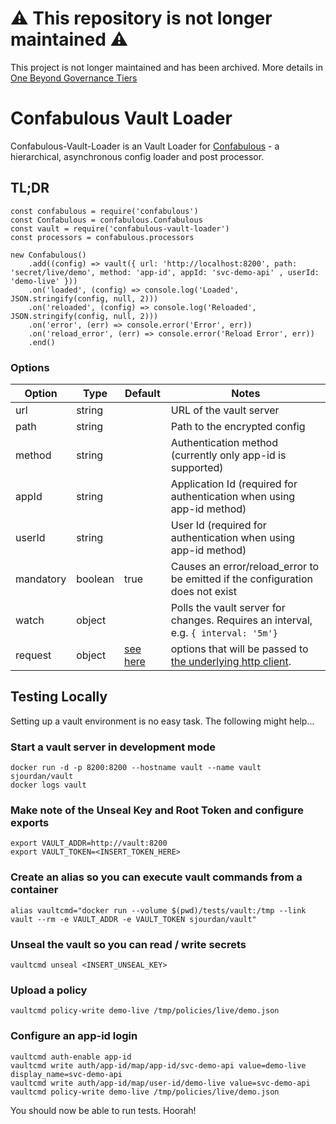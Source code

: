 # ⚠️ This repository is not longer maintained ⚠️

This project is not longer maintained and has been archived. More details in [One Beyond Governance Tiers](https://onebeyond-maintainers.netlify.app/governance/tiers)

# Confabulous Vault Loader
Confabulous-Vault-Loader is an Vault Loader for [Confabulous](https://github.com/guidesmiths/confabulous) - a hierarchical, asynchronous config loader and post processor.

## TL;DR
```
const confabulous = require('confabulous')
const Confabulous = confabulous.Confabulous
const vault = require('confabulous-vault-loader')
const processors = confabulous.processors

new Confabulous()
    .add((config) => vault({ url: 'http://localhost:8200', path: 'secret/live/demo', method: 'app-id', appId: 'svc-demo-api' , userId: 'demo-live' }))
    .on('loaded', (config) => console.log('Loaded', JSON.stringify(config, null, 2)))
    .on('reloaded', (config) => console.log('Reloaded', JSON.stringify(config, null, 2)))
    .on('error', (err) => console.error('Error', err))
    .on('reload_error', (err) => console.error('Reload Error', err))
    .end()
```

### Options
|  Option   |  Type   |  Default  |  Notes  |
|-----------|---------|-----------|---------|
| url       | string  |           | URL of the vault server |
| path      | string  |           | Path to the encrypted config |
| method    | string  |           | Authentication method (currently only app-id is supported) |
| appId     | string  |           | Application Id (required for authentication when using app-id method) |
| userId    | string  |           | User Id (required for authentication when using app-id method) |
| mandatory | boolean | true      | Causes an error/reload_error to be emitted if the configuration does not exist |
| watch     | object  |           | Polls the vault server for changes. Requires an interval, e.g. ```{ interval: '5m'}``` |
| request   | object  | [see here](https://github.com/guidesmiths/confabulous/blob/master/lib/loaders/http.js#L14) | options that will be passed to [the underlying http client](https://github.com/request/request).

## Testing Locally
Setting up a vault environment is no easy task. The following might help...

### Start a vault server in development mode
```
docker run -d -p 8200:8200 --hostname vault --name vault sjourdan/vault
docker logs vault
```
### Make note of the Unseal Key and Root Token and configure exports
```
export VAULT_ADDR=http://vault:8200
export VAULT_TOKEN=<INSERT_TOKEN_HERE>
```
### Create an alias so you can execute vault commands from a container
```
alias vaultcmd="docker run --volume $(pwd)/tests/vault:/tmp --link vault --rm -e VAULT_ADDR -e VAULT_TOKEN sjourdan/vault"
```
### Unseal the vault so you can read / write secrets
```
vaultcmd unseal <INSERT_UNSEAL_KEY>
```
### Upload a policy
```
vaultcmd policy-write demo-live /tmp/policies/live/demo.json
```
### Configure an app-id login
```
vaultcmd auth-enable app-id
vaultcmd write auth/app-id/map/app-id/svc-demo-api value=demo-live display_name=svc-demo-api
vaultcmd write auth/app-id/map/user-id/demo-live value=svc-demo-api
vaultcmd policy-write demo-live /tmp/policies/live/demo.json
```

You should now be able to run tests. Hoorah!
